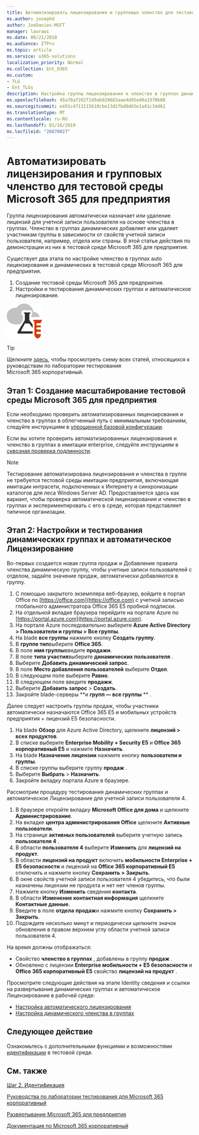 ```yaml
---
title: Автоматизировать лицензирования и групповых членство для тестовой среды Microsoft 365 для предприятия
ms.author: josephd
author: JoeDavies-MSFT
manager: laurawi
ms.date: 08/21/2018
ms.audience: ITPro
ms.topic: article
ms.service: o365-solutions
localization_priority: Normal
ms.collection: Ent_O365
ms.custom:
- TLG
- Ent_TLGs
description: Настройка группы лицензирования и членство в группах динамических в тестовой среде Microsoft 365 для предприятия.
ms.openlocfilehash: 45a78af202f2d9ab029683aae4d95ed9a3370b08
ms.sourcegitcommit: e491c4713115610cbe13d2fbd0d65e1a41c34d62
ms.translationtype: MT
ms.contentlocale: ru-RU
ms.lasthandoff: 01/16/2019
ms.locfileid: "26870827"
---
```

# <a name="automate-licensing-and-group-membership-for-your-microsoft-365-enterprise-test-environment"></a>Автоматизировать лицензирования и групповых членство для тестовой среды Microsoft 365 для предприятия

Группа лицензирования автоматически назначает или удаление лицензий для учетной записи пользователя на основе членства в группах. Членство в группах динамических добавляет или удаляет участникам группы в зависимости от свойств учетной записи пользователя, например, отдела или страны. В этой статье действия по демонстрации из них в тестовой среде Microsoft 365 для предприятия.

Существует два этапа по настройке членство в группах auto лицензирования и динамических в тестовой среде Microsoft 365 для предприятия.

1. Создание тестовой среды Microsoft 365 для предприятия.
2. Настройки и тестирования динамических группах и автоматическое лицензирование.

![Руководства по лаборатории тестирования для облака Майкрософт](media/m365-enterprise-test-lab-guides/cloud-tlg-icon.png) 
    
> [!TIP]
> Щелкните [здесь](https://aka.ms/m365etlgstack), чтобы просмотреть схему всех статей, относящихся к руководствам по лаборатории тестирования Microsoft 365 корпоративный.
  
## <a name="phase-1-build-out-your-microsoft-365-enterprise-test-environment"></a>Этап 1: Создание масштабирование тестовой среды Microsoft 365 для предприятия

Если необходимо проверить автоматизированных лицензирования и членство в группах в облегченный путь с минимальным требованиям, следуйте инструкциям в [упрощенной базовой конфигурации](lightweight-base-configuration-microsoft-365-enterprise.md).
  
Если вы хотите проверить автоматизированных лицензирования и членство в группах в имитации enterprise, следуйте инструкциям в [сквозная проверка подлинности](pass-through-auth-m365-ent-test-environment.md).
  
> [!NOTE]
> Тестирование автоматизирована лицензирования и членства в группе не требуется тестовой среды имитации предприятия, включающая имитации интрасети, подключенных к Интернету и синхронизации каталогов для леса Windows Server AD. Предоставляется здесь как вариант, чтобы проверка автоматической лицензирования и членство в группах и экспериментировать с его в среде, которая представляет типичное организации. 
  
## <a name="phase-2-configure-and-test-dynamic-group-membership-and-automatic-licensing"></a>Этап 2: Настройки и тестирования динамических группах и автоматическое Лицензирование

Во-первых создается новая группа продаж и Добавление правила членства динамическую группу, чтобы учетные записи пользователей с отделом, задайте значение продаж, автоматически добавляются в группу.

1. С помощью закрытого экземпляра веб-браузер, войдите в портал Office по [https://office.com](https://office.com) с учетной записью глобального администратора Office 365 E5 пробной подписки.
2. На отдельной вкладке браузера перейдите на портале Azure по [https://portal.azure.com](https://portal.azure.com).
3. На портале Azure последовательно выберите **Azure Active Directory > Пользователи и группы > Все группы**.
4. На blade **все группы** нажмите кнопку **Создать группу**.
5. В **группе тип**выберите **Office 365**.
6. В поле **имя группы**введите **продажи**.
7. В поле **типа участия**выберите **динамических пользователя** .
8. Выберите **Добавить динамический запрос**.
9. В поле **Место добавления пользователей** выберите **Отдел**.
10. В следующем поле выберите **Равно**.
11. В следующем поле введите **продажи**.
12. Выберите **Добавить запрос** > **Создать**.
13. Закройте blade-серверы **и **групп — все группы** ** .

Далее следует настроить группы продаж, чтобы участники автоматически назначаются Office 365 E5 и мобильных устройств предприятия + лицензий E5 безопасности.

1. На blade **Обзор** для Azure Active Directory, щелкните **лицензий > всех продуктов**.
2. В списке выберите **Enterprise Mobility + Security E5** и **Office 365 корпоративный E5** и нажмите **Назначить**.
3. На blade **Назначение лицензии** нажмите кнопку **пользователи и группы**.
4. В списке группы выберите группу **продаж** .
5. Выберите **Выбрать** > **Назначить**.
6. Закройте вкладку портала Azure в браузере.

Рассмотрим процедуру тестирования динамических группах и автоматическое Лицензирование для учетной записи пользователя 4. 

1. В браузере откройте вкладку **Microsoft Office для дома** и щелкните **Администрирование**.
2. На вкладке **центра администрирования Office** щелкните **Активные пользователи**.
3. На странице **активных пользователей** выберите учетную запись **пользователя 4** .
4. В области **пользователя 4** выберите **Изменить** для **лицензий на продукт**.
5. В области **лицензий на продукт** включить **мобильности Enterprise + E5 безопасности** и лицензий на **Office 365 корпоративный E5** отключить и нажмите кнопку **Сохранить > Закрыть**.
6. В окне свойств учетной записи пользователя 4 убедитесь, что были назначены лицензии не продукта и нет нет членов группы.
7. Нажмите кнопку **Изменить** сведения **контакта**.
8. В области **Изменение контактная информация** щелкните **Контактные данные**.
9. Введите в поле **отдела** **продаж**и нажмите кнопку **Сохранить > Закрыть**.
10. Подождите несколько минут и периодически щелкните значок обновления в правом верхнем углу области учетной записи пользователя 4. 

На время должны отображаться:

- Свойство **членство в группах** , добавлены в группу **продаж** .
- Обновлено с лицензии **Enterprise мобильности + E5 безопасности** и **Office 365 корпоративный E5** свойство **лицензий на продукт** .

Просмотрите следующие действия на этапе Identity сведения и ссылки на развертывание динамических группах и автоматическое Лицензирование в рабочей среде:

- [Настройка автоматического лицензирования](identity-group-based-licensing.md)
- [Настройка динамического членства в группах](identity-automatic-group-membership.md)

## <a name="next-step"></a>Следующее действие

Ознакомьтесь с дополнительными функциями и возможностями [идентификации](m365-enterprise-test-lab-guides.md#identity) в тестовой среде.

## <a name="see-also"></a>См. также

[Шаг 2. Идентификация](identity-infrastructure.md)

[Руководства по лаборатории тестирования для Microsoft 365 корпоративный](m365-enterprise-test-lab-guides.md)

[Развертывание Microsoft 365 для предприятия](deploy-microsoft-365-enterprise.md)

[Документация по Microsoft 365 корпоративный](https://docs.microsoft.com/microsoft-365-enterprise/)
